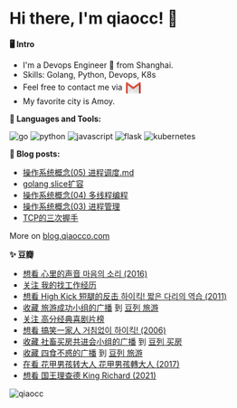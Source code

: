 # Hi there, I'm qiaocc! 👋

**🖥 Intro**

- I'm a Devops Engineer 🚀 from Shanghai.
- Skills: Golang, Python, Devops, K8s
- Feel free to contact me via <a href="mailto:qiaocco@gmail.com" target="blank"><img align="center" src="https://raw.githubusercontent.com/dongweiming/dongweiming/master/assets/gmail.svg" alt="Gmail" height="30" width="30" /></a>
- My favorite city is Amoy.

**🌈 Languages and Tools:**

<p align="left">
<img src="https://simpleicons.org/icons/go.svg" alt="go" width="40" height="40"/>
<img src="https://simpleicons.org/icons/python.svg" alt="python" width="40" height="40"/>
<img src="https://simpleicons.org/icons/django.svg" alt="javascript" width="40" height="40"/>
<img src="https://www.vectorlogo.zone/logos/pocoo_flask/pocoo_flask-icon.svg" alt="flask" width="40" height="40"/>
<img src="https://www.vectorlogo.zone/logos/kubernetes/kubernetes-icon.svg" alt="kubernetes" width="40" height="40"/>
</p>


**📝 Blog posts:**

<!-- BLOG-POST-LIST:START -->
- [操作系统概念&lpar;05&rpar; 进程调度.md](https://blog.qiaocco.com/post/%E6%93%8D%E4%BD%9C%E7%B3%BB%E7%BB%9F%E6%A6%82%E5%BF%B505-%E8%BF%9B%E7%A8%8B%E8%B0%83%E5%BA%A6/)
- [golang slice扩容](https://blog.qiaocco.com/post/slice%E6%89%A9%E5%AE%B9/)
- [操作系统概念&lpar;04&rpar; 多线程编程](https://blog.qiaocco.com/post/%E6%93%8D%E4%BD%9C%E7%B3%BB%E7%BB%9F%E6%A6%82%E5%BF%B504-%E5%A4%9A%E7%BA%BF%E7%A8%8B%E7%BC%96%E7%A8%8B/)
- [操作系统概念&lpar;03&rpar; 进程管理](https://blog.qiaocco.com/post/%E6%93%8D%E4%BD%9C%E7%B3%BB%E7%BB%9F%E6%A6%82%E5%BF%B503-%E8%BF%9B%E7%A8%8B%E7%AE%A1%E7%90%86/)
- [TCP的三次握手](https://blog.qiaocco.com/post/tcp%E7%9A%84%E4%B8%89%E6%AC%A1%E6%8F%A1%E6%89%8B/)
<!-- BLOG-POST-LIST:END -->
More on <a href="https://blog.qiaocco.com" target="blank">blog.qiaocco.com</a>

**✨ 豆瓣**

<!-- DOUBAN-ACTIVITIES:START -->
- [想看 心里的声音 마음의 소리‎ (2016)](https://www.douban.com/people/153932994/status/3902373017/)
- [关注 我的找工作经历](https://www.douban.com/people/153932994/status/3899331346/)
- [想看 High Kick 短腿的反击 하이킥! 짧은 다리의 역습‎ (2011)](https://www.douban.com/people/153932994/status/3881359252/)
- [收藏 旅游成功小组的广播](https://www.douban.com/doulist/149896282/?start=0&sort=time#item1316814317) 到 [豆列 旅游](https://www.douban.com/people/153932994/status/3874914694/)
- [关注 高分经典喜剧片榜](https://www.douban.com/people/153932994/status/3869229892/)
- [想看 搞笑一家人 거침없이 하이킥!‎ (2006)](https://www.douban.com/people/153932994/status/3869229788/)
- [收藏 社畜买房共进会小组的广播](https://www.douban.com/doulist/150187814/?start=0&sort=time#item1311269971) 到 [豆列 买房](https://www.douban.com/people/153932994/status/3858620107/)
- [收藏 四食不惑的广播](https://www.douban.com/doulist/149896282/?start=0&sort=time#item1304458677) 到 [豆列 旅游](https://www.douban.com/people/153932994/status/3838295999/)
- [在看 花甲男孩转大人 花甲男孩轉大人‎ (2017)](https://www.douban.com/people/153932994/status/3818153330/)
- [想看 国王理查德 King Richard‎ (2021)](https://www.douban.com/people/153932994/status/3813648786/)
<!-- DOUBAN-ACTIVITIES:END -->

<p align="left">
<img align="left" src="https://github-readme-stats.vercel.app/api/top-langs/?username=qiaocco&layout=compact&hide=html" alt="qiaocc" />
</p>
